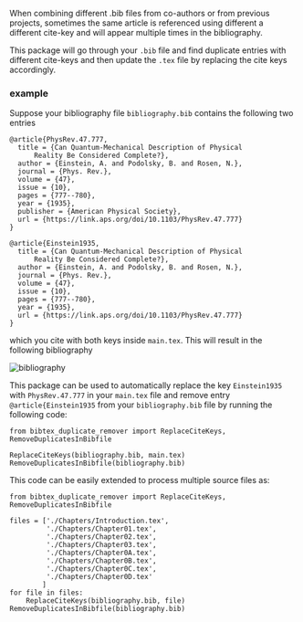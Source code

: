 When combining different .bib files from co-authors or 
from previous projects, sometimes the same article is 
referenced using different a different cite-key and will 
appear multiple times in the bibliography. 

This package will go through your `.bib` file and find 
duplicate entries with different cite-keys and then update
the `.tex` file by replacing the cite keys accordingly.

### example
Suppose your bibliography file `bibliography.bib` contains the following two entries 
```
@article{PhysRev.47.777,
  title = {Can Quantum-Mechanical Description of Physical 
      Reality Be Considered Complete?},
  author = {Einstein, A. and Podolsky, B. and Rosen, N.},
  journal = {Phys. Rev.},
  volume = {47},
  issue = {10},
  pages = {777--780},
  year = {1935},
  publisher = {American Physical Society},
  url = {https://link.aps.org/doi/10.1103/PhysRev.47.777}
}

@article{Einstein1935,
  title = {Can Quantum-Mechanical Description of Physical 
      Reality Be Considered Complete?},
  author = {Einstein, A. and Podolsky, B. and Rosen, N.},
  journal = {Phys. Rev.},
  volume = {47},
  issue = {10},
  pages = {777--780},
  year = {1935},
  url = {https://link.aps.org/doi/10.1103/PhysRev.47.777}
}
```
which you cite with both keys inside `main.tex`. This will result in the following bibliography

![bibliography](./img/bibliography.png)

This package can be used to automatically replace the key 
`Einstein1935` with `PhysRev.47.777` in your `main.tex` file and 
remove entry `@article{Einstein1935` from your `bibliography.bib` file by running the following code:

```
from bibtex_duplicate_remover import ReplaceCiteKeys, RemoveDuplicatesInBibfile

ReplaceCiteKeys(bibliography.bib, main.tex)
RemoveDuplicatesInBibfile(bibliography.bib)
```

This code can be easily extended to process multiple source files as:

```
from bibtex_duplicate_remover import ReplaceCiteKeys, RemoveDuplicatesInBibfile

files = ['./Chapters/Introduction.tex',
         './Chapters/Chapter01.tex',
         './Chapters/Chapter02.tex',
         './Chapters/Chapter03.tex',
         './Chapters/Chapter0A.tex',
         './Chapters/Chapter0B.tex',
         './Chapters/Chapter0C.tex',
         './Chapters/Chapter0D.tex'
        ]
for file in files:
    ReplaceCiteKeys(bibliography.bib, file)
RemoveDuplicatesInBibfile(bibliography.bib)
```



